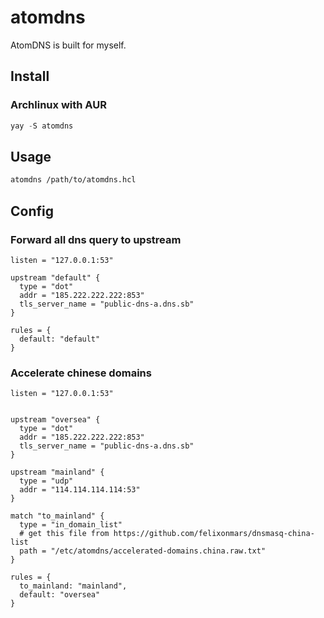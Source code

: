 # atomdns

AtomDNS is built for myself.

## Install

### Archlinux with AUR

```go
yay -S atomdns
```

## Usage

```bash
atomdns /path/to/atomdns.hcl
```

## Config

### Forward all dns query to upstream

```hcl
listen = "127.0.0.1:53"

upstream "default" {
  type = "dot"
  addr = "185.222.222.222:853"
  tls_server_name = "public-dns-a.dns.sb"
}

rules = {
  default: "default"
}
```

### Accelerate chinese domains

```hcl
listen = "127.0.0.1:53"


upstream "oversea" {
  type = "dot"
  addr = "185.222.222.222:853"
  tls_server_name = "public-dns-a.dns.sb"
}

upstream "mainland" {
  type = "udp"
  addr = "114.114.114.114:53"
}

match "to_mainland" {
  type = "in_domain_list"
  # get this file from https://github.com/felixonmars/dnsmasq-china-list
  path = "/etc/atomdns/accelerated-domains.china.raw.txt"
}

rules = {
  to_mainland: "mainland",
  default: "oversea"
}
```
